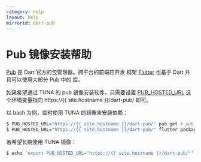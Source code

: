 ```yaml
---
category: help
layout: help
mirrorid: dart-pub
---
```


# Pub 镜像安装帮助

[Pub](https://pub.dartlang.org/) 是 Dart 官方的包管理器。跨平台的前端应开发
框架 [Flutter](https://flutter.dev/) 也基于 Dart 并且可以使用大部分 Pub 中的
库。

如果希望通过 TUNA 的 pub 镜像安装软件，只需要设置 [PUB_HOSTED_URL](https://www.dartlang.org/tools/pub/environment-variables)
这个环境变量指向 https://{{ site.hostname }}/dart-pub/ 即可。

以 bash 为例，临时使用 TUNA 的镜像来安装依赖：

```bash
$ PUB_HOSTED_URL="https://{{ site.hostname }}/dart-pub/" pub get # pub
$ PUB_HOSTED_URL="https://{{ site.hostname }}/dart-pub/" flutter packages get # flutter
```

若希望长期使用 TUNA 镜像：

```bash
$ echo 'export PUB_HOSTED_URL="https://{{ site.hostname }}/dart-pub/"' >> ~/.bashrc
```

